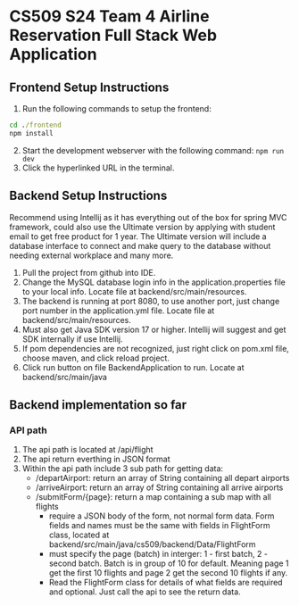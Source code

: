 # CS509 S24 Team 4 Airline Reservation Full Stack Web Application

## Frontend Setup Instructions

1. Run the following commands to setup the frontend:

```cmd
cd ./frontend
npm install

```

2. Start the development webserver with the following command: `npm run dev`
3. Click the hyperlinked URL in the terminal.


## Backend Setup Instructions
Recommend using Intellij as it has everything out of the box for spring MVC framework, could also use the Ultimate version by applying with student email to get free product for 1 year. The Ultimate version will include a database interface to connect and make query to the database without needing external workplace and many more.

1. Pull the project from github into IDE.
2. Change the MySQL database login info in the application.properties file to your local info. Locate file at backend/src/main/resources.
3. The backend is running at port 8080, to use another port, just change port number in the application.yml file. Locate file at backend/src/main/resources.
4. Must also get Java SDK version 17 or higher. Intellij will suggest and get SDK internally if use Intellij.
5. If pom dependencies are not recognized, just right click on pom.xml file, choose maven, and click reload project.
6. Click run button on file BackendApplication to run. Locate at backend/src/main/java

## Backend implementation so far
### API path
1. The api path is located at /api/flight
2. The api return everthing in JSON format
3. Within the api path include 3 sub path for getting data:
     - /departAirport: return an array of String containing all depart airports
     - /arriveAirport: return an array of String containing all arrive airports
     - /submitForm/{page}: return a map containing a sub map with all flights
         + require a JSON body of the form, not normal form data. Form fields and names must be the same with fields in FlightForm class, located at backend/src/main/java/cs509/backend/Data/FlightForm
         + must specify the page (batch) in interger: 1 - first batch, 2 - second batch. Batch is in group of 10 for default. Meaning page 1 get the first 10 flights and page 2 get the second 10 flights if any.
         + Read the FlightForm class for details of what fields are required and optional. Just call the api to see the return data.
       





